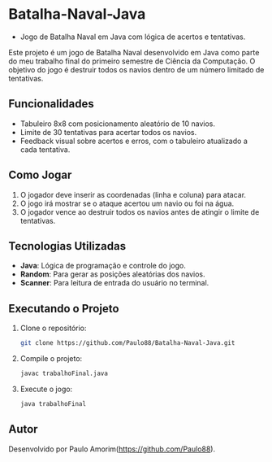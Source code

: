 # Batalha-Naval-Java
- Jogo de Batalha Naval em Java com lógica de acertos e tentativas.

Este projeto é um jogo de Batalha Naval desenvolvido em Java como parte do meu trabalho final do primeiro semestre de Ciência da Computação. O objetivo do jogo é destruir todos os navios dentro de um número limitado de tentativas.

## Funcionalidades

- Tabuleiro 8x8 com posicionamento aleatório de 10 navios.
- Limite de 30 tentativas para acertar todos os navios.
- Feedback visual sobre acertos e erros, com o tabuleiro atualizado a cada tentativa.

## Como Jogar

1. O jogador deve inserir as coordenadas (linha e coluna) para atacar.
2. O jogo irá mostrar se o ataque acertou um navio ou foi na água.
3. O jogador vence ao destruir todos os navios antes de atingir o limite de tentativas.

## Tecnologias Utilizadas

- **Java**: Lógica de programação e controle do jogo.
- **Random**: Para gerar as posições aleatórias dos navios.
- **Scanner**: Para leitura de entrada do usuário no terminal.

## Executando o Projeto

1. Clone o repositório:
   ```bash
   git clone https://github.com/Paulo88/Batalha-Naval-Java.git

2. Compile o projeto:
   ```bash
   javac trabalhoFinal.java

3. Execute o jogo:
   ```bash
   java trabalhoFinal

## Autor

Desenvolvido por Paulo Amorim(https://github.com/Paulo88).
